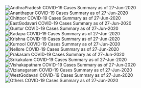 
<img src="https://deepuhub.github.io/COVID-19/GraphsGenerated/27-Jun-2020/AndhraPradesh_27-Jun-2020.jpg" alt="AndhraPradesh COVID-19 Cases Summary as of 27-Jun-2020">
 <br>										  
<img src="https://deepuhub.github.io/COVID-19/GraphsGenerated/27-Jun-2020/Ananthapur_27-Jun-2020.jpg" alt="Ananthapur COVID-19 Cases Summary as of 27-Jun-2020">
 <br>										  
<img src="https://deepuhub.github.io/COVID-19/GraphsGenerated/27-Jun-2020/Chittoor_27-Jun-2020.jpg" alt="Chittoor COVID-19 Cases Summary as of 27-Jun-2020">
 <br>										  
<img src="https://deepuhub.github.io/COVID-19/GraphsGenerated/27-Jun-2020/EastGodavari_27-Jun-2020.jpg" alt="EastGodavari COVID-19 Cases Summary as of 27-Jun-2020">
 <br>										  
<img src="https://deepuhub.github.io/COVID-19/GraphsGenerated/27-Jun-2020/Guntur_27-Jun-2020.jpg" alt="Guntur COVID-19 Cases Summary as of 27-Jun-2020">
 <br>										  
<img src="https://deepuhub.github.io/COVID-19/GraphsGenerated/27-Jun-2020/Kadapa_27-Jun-2020.jpg" alt="Kadapa COVID-19 Cases Summary as of 27-Jun-2020">
 <br>										  
<img src="https://deepuhub.github.io/COVID-19/GraphsGenerated/27-Jun-2020/Krishna_27-Jun-2020.jpg" alt="Krishna COVID-19 Cases Summary as of 27-Jun-2020">
 <br>										  
<img src="https://deepuhub.github.io/COVID-19/GraphsGenerated/27-Jun-2020/Kurnool_27-Jun-2020.jpg" alt="Kurnool COVID-19 Cases Summary as of 27-Jun-2020">
 <br>										  
<img src="https://deepuhub.github.io/COVID-19/GraphsGenerated/27-Jun-2020/Nellore_27-Jun-2020.jpg" alt="Nellore COVID-19 Cases Summary as of 27-Jun-2020">
 <br>										  
<img src="https://deepuhub.github.io/COVID-19/GraphsGenerated/27-Jun-2020/Prakasam_27-Jun-2020.jpg" alt="Prakasam COVID-19 Cases Summary as of 27-Jun-2020">
 <br>										  
<img src="https://deepuhub.github.io/COVID-19/GraphsGenerated/27-Jun-2020/Srikakulam_27-Jun-2020.jpg" alt="Srikakulam COVID-19 Cases Summary as of 27-Jun-2020">
 <br>										  
<img src="https://deepuhub.github.io/COVID-19/GraphsGenerated/27-Jun-2020/Vishakapatnam_27-Jun-2020.jpg" alt="Vishakapatnam COVID-19 Cases Summary as of 27-Jun-2020">
 <br>										  
<img src="https://deepuhub.github.io/COVID-19/GraphsGenerated/27-Jun-2020/Vizianagaram_27-Jun-2020.jpg" alt="Vizianagaram COVID-19 Cases Summary as of 27-Jun-2020">
 <br>										  
<img src="https://deepuhub.github.io/COVID-19/GraphsGenerated/27-Jun-2020/WestGodavari_27-Jun-2020.jpg" alt="WestGodavari COVID-19 Cases Summary as of 27-Jun-2020">
 <br>
 <img src="https://deepuhub.github.io/COVID-19/GraphsGenerated/27-Jun-2020/Others_27-Jun-2020.jpg" alt="Others COVID-19 Cases Summary as of 27-Jun-2020">
 <br>

